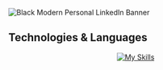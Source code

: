 ![Black Modern Personal LinkedIn Banner](https://github.com/Seongju90/Seongju90/assets/99510035/76f5355d-57ea-4951-8876-67c8b454ba4c)

## Technologies & Languages
<div align="center">
  
[![My Skills](https://skillicons.dev/icons?i=js,py,nodejs,react,redux,express,flask,html,css,aws,postgres,sqlite,docker,heroku,git,github)](https://skillicons.dev)

</div>

<div align="center">
  

  
</div>

<!--
**Seongju90/Seongju90** is a ✨ _special_ ✨ repository because its `README.md` (this file) appears on your GitHub profile.

Here are some ideas to get you started:

- 🔭 I’m currently working on ...
- 🌱 I’m currently learning ...
- 👯 I’m looking to collaborate on ...
- 🤔 I’m looking for help with ...
- 💬 Ask me about ...
- 📫 How to reach me: ...
- 😄 Pronouns: ...
- ⚡ Fun fact: ...
[![Seongju90's GitHub stats](https://github-readme-stats.vercel.app/api?username=Seongju90&theme=github_dark)](https://github.com/Seongju90/github-readme-stats)
-->
